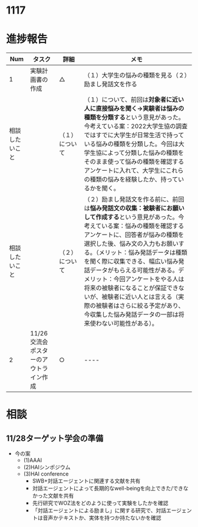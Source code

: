 # 1117

# 進捗報告
|Num|タスク|詳細|メモ|
|----|----|----|----|
|1|実験計画書の作成|△|（１）大学生の悩みの種類を見る（２）励まし発話文を作る|
|相談したいこと||（１）について|（１）について、前回は**対象者に近い人に直接悩みを聞く→実験者は悩みの種類を分類する**という意見があった。今考えている案：2022大学生協の調査ではすでに大学生が日常生活で持っている悩みの種類を分類した。今回は大学生協によって分類した悩みの種類をそのまま使って悩みの種類を確認するアンケートに入れて、大学生にこれらの種類の悩みを経験したか、持っているかを聞く。|
|相談したいこと||（２）について|（２）励まし発話文を作る前に、前回は**悩み発話文の収集：被験者にお願いして作成する**という意見があった。今考えている案：悩みの種類を確認するアンケートに、回答者が悩みの種類を選択した後、悩み文の入力もお願いする。（メリット：悩み発話データは種類を聞く際に収集できる、幅広い悩み発話データがもらえる可能性がある。デメリット：今回アンケートをやる人は将来の被験者になることが保証できないが、被験者に近い人とは言える（実際の被験者はさらに絞る予定があり、今収集した悩み発話データの一部は将来使わない可能性がある）。|
|2|11/26交流会ポスターのアウトライン作成|○|----|


# 相談


## 11/28ターゲット学会の準備
- 今の案
  - (1)AAAI
  - (2)HAIシンポジウム
  - (3)HAI conference
    - SWB+対話エージェントに関連する文献を共有
    - 対話エージェントによって長期的なwell-beingを向上できた/できなかった文献を共有
    - 先行研究でWOZ法をどのように使って実験をしたかを確認
    - 「対話エージェントによる励まし」に関する研究で、対話エージェントは音声かテキストか、実体を持つか持たないかを確認





